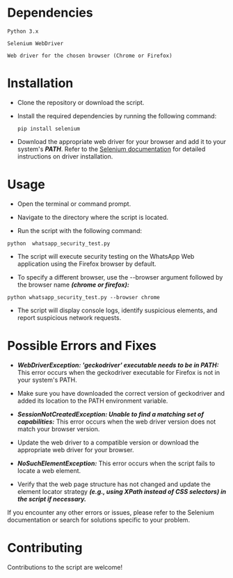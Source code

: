 # Dependencies


    Python 3.x

    Selenium WebDriver

    Web driver for the chosen browser (Chrome or Firefox)
    

# Installation

- Clone the repository or download the script.

- Install the required dependencies by running the following command:

  `pip install selenium`

- Download the appropriate web driver for your browser and add it to your system's ***PATH***. Refer to the [Selenium documentation](https://www.selenium.dev/documentation/webdriver/troubleshooting/errors/driver_location/) for detailed instructions on driver installation.

# Usage


- Open the terminal or command prompt.
  
  
- Navigate to the directory where the script is located.
  

- Run the script with the following command:

`python  whatsapp_security_test.py `


- The script will execute security testing on the WhatsApp Web application using the Firefox browser by default.


- To specify a different browser, use the --browser argument followed by the browser name ***(chrome or firefox):***
  

`python whatsapp_security_test.py --browser chrome`
  

- The script will display console logs, identify suspicious elements, and report suspicious network requests.


# Possible Errors and Fixes


- ***WebDriverException: 'geckodriver' executable needs to be in PATH:*** This error occurs when the geckodriver executable for Firefox is not in your system's PATH.
  
- Make sure you have downloaded the correct version of geckodriver and added its location to the PATH environment variable.


- ***SessionNotCreatedException:  Unable to find a matching set of capabilities:*** This error occurs when the web driver version does not match your browser version.

- Update the web driver to a compatible version or download the appropriate web driver for your browser.


- ***NoSuchElementException:*** This error occurs when the script fails to locate a web element.

- Verify that the web page structure has not changed and update the element locator strategy ***(e.g., using XPath instead of CSS selectors) in the script if necessary.***


If you encounter any other errors or issues, please refer to the Selenium documentation or search for solutions specific to your problem.


# Contributing

Contributions to the script are welcome! 

